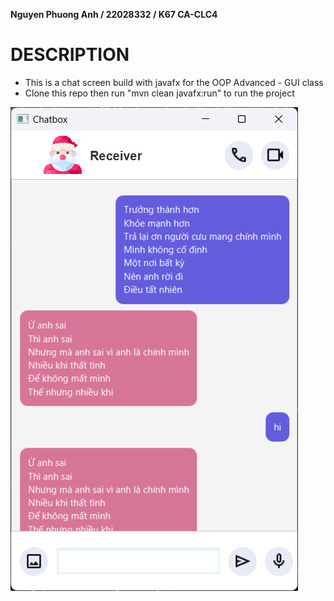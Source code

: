 **Nguyen Phuong Anh / 22028332 / K67 CA-CLC4**

# DESCRIPTION

- This is a chat screen build with javafx for the OOP Advanced - GUI class
- Clone this repo then run "mvn clean javafx:run" to run the project

![Alt text](demo.png)
